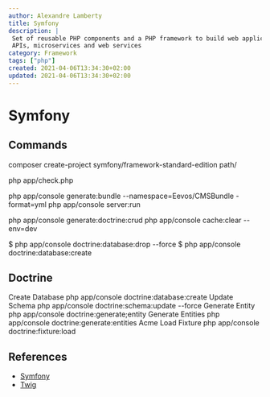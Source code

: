 ```yaml
---
author: Alexandre Lamberty
title: Symfony 
description: |
 Set of reusable PHP components and a PHP framework to build web applications,
 APIs, microservices and web services
category: Framework
tags: ["php"]
created: 2021-04-06T13:34:30+02:00
updated: 2021-04-06T13:34:30+02:00
---
```

# Symfony

## Commands

composer create-project symfony/framework-standard-edition path/

php app/check.php

php app/console generate:bundle --namespace=Eevos/CMSBundle -format=yml
php app/console server:run

php app/console generate:doctrine:crud
php app/console cache:clear --env=dev

$ php app/console doctrine:database:drop --force
$ php app/console doctrine:database:create

## Doctrine

Create Database
php app/console doctrine:database:create
Update Schema
php app/console doctrine:schema:update --force
Generate Entity
php app/console doctrine:generate;entity
Generate Entities
php app/console doctrine:generate:entities Acme
Load Fixture
php app/console doctrine:fixture:load

## References 

- [Symfony](https://symfony.com/)
- [Twig](http://twig.sensiolabs.org/)
